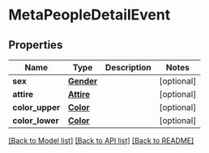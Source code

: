 # MetaPeopleDetailEvent

## Properties
Name | Type | Description | Notes
------------ | ------------- | ------------- | -------------
**sex** | [**Gender**](Gender.md) |  | [optional] 
**attire** | [**Attire**](Attire.md) |  | [optional] 
**color_upper** | [**Color**](Color.md) |  | [optional] 
**color_lower** | [**Color**](Color.md) |  | [optional] 

[[Back to Model list]](../README.md#documentation-for-models) [[Back to API list]](../README.md#documentation-for-api-endpoints) [[Back to README]](../README.md)



